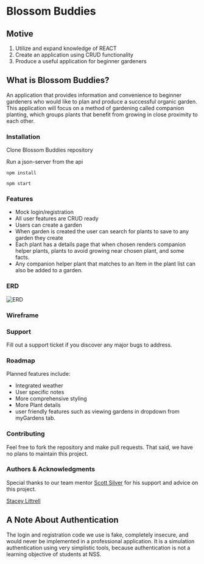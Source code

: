 
# Blossom Buddies

## Motive

1. Utilize and expand knowledge of REACT
1. Create an application using CRUD functionality
1. Produce a useful application for beginner gardeners


## What is Blossom Buddies?

 An application that provides information and convenience to beginner gardeners who would like to plan and  produce a successful organic garden. This application will focus on a method of gardening called companion planting, which groups plants that benefit from growing in close proximity to each other.

### Installation
Clone Blossom Buddies repository 

Run a json-server from the api 
```
npm install

npm start 
```

### Features
- Mock login/registration 
- All user features are CRUD ready
- Users can create a garden
- When garden is created the user can search for plants to save to any garden they create
- Each plant has a details page that when chosen renders companion helper plants, plants to avoid growing near chosen plant, and some facts.
- Any companion helper plant that matches to an Item in the plant list can also be added to a garden.

### ERD
![ERD]()
### Wireframe

### Support
Fill out a support ticket if you discover any major bugs to address. 


### Roadmap
Planned features include: 

- Integrated weather
- User specific notes
- More comprehensive styling
- More Plant details
- user friendly features such as viewing gardens in dropdown from myGardens tab.

### Contributing
Feel free to fork the repository and make pull requests. That said, we have no plans to maintain this project. 

### Authors & Acknowledgments
Special thanks to our team mentor [Scott Silver](https://github.com/Scott47) for his support and advice on this project.  

[Stacey Littrell](https://github.com/SLLittrell)

## A Note About Authentication

The login and registration code we use is fake, completely insecure, and would never be implemented in a professional application. It is a simulation authentication using very simplistic tools, because authentication is not a learning objective of students at NSS.

